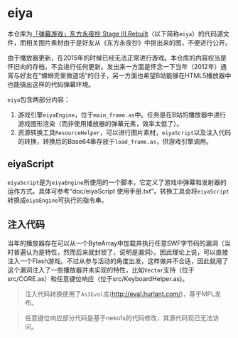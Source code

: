 # eiya
本仓库为[「弹幕游戏」东方永夜抄 Stage III.Rebuilt](https://www.bilibili.com/video/av393926)（以下简称`eiya`）的代码源文件，而相关图片素材由于是好友从《东方永夜抄》中抠出来的图，不便进行公开。

由于播放器更新，在2015年的时候已经无法正常进行游戏。本仓库的内容权当是怀旧向的存档，不会进行任何更新。发出来一方面是怀念一下当年（2012年）通宵与好友在“螺蛳壳里做道场”的日子，另一方面也希望B站能够在HTML5播放器中也能搞出这样的代码弹幕环境。

`eiya`包含两部分内容：
1. 游戏引擎`eiyaEngine`，位于`main_frame.as`中。任务是在B站的播放器中进行游戏图形渲染（而非使用播放器的弹幕元素，效率太低了）。
2. 资源转换工具`ResourceHelper`，可以进行图片素材，`eiyaScript`以及注入代码的转换，转换后的Base64串存放于`load_frame.as`，供游戏引擎调用。

## eiyaScript

`eiyaScript`是为`eiyaEngine`所使用的一个脚本，它定义了游戏中弹幕和发射器的运作方式。具体可参考“doc/eiyaScript 使用手册.txt”。转换工具会将`eiyaScript`转换成`eiyaEngine`可执行的指令串。

## 注入代码

当年的播放器存在可以从一个ByteArray中加载并执行任意SWF字节码的漏洞（当时普遍认为是特性，然而后来就封锁了，说明是漏洞）。因此理论上说，可以直接注入一个Flash游戏。不过从参与活动的角度出发，这样做并不合适，因此就用了这个漏洞注入了一些播放器并未实现的特性，比如`Vector`支持（位于src/CORE.as）和任意键位响应（位于src/KeyboardHelper.as)。

> 注入代码转换使用了`As3Eval`库(<http://eval.hurlant.com/>)，基于MPL发布。

> 任意键位响应部分代码是基于nekofs的代码修改，其源代码现已无法访问。
